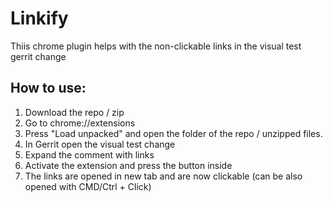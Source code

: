 # Linkify

Thiis chrome plugin helps with the non-clickable links in the visual test gerrit change

## How to use:

1. Download the repo / zip
2. Go to chrome://extensions
3. Press "Load unpacked" and open the folder of the repo / unzipped files.
4. In Gerrit open the visual test change
5. Expand the comment with links
6. Activate the extension and press the button inside
7. The links are opened in new tab and are now clickable (can be also opened with CMD/Ctrl + Click)


